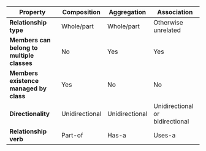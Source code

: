 | Property                               | Composition    | Aggregation    | Association                     |
|----------------------------------------|----------------|----------------|---------------------------------|
| **Relationship type**                      | Whole/part     | Whole/part     | Otherwise unrelated             |
| **Members can belong to multiple classes** | No             | Yes            | Yes                             |
| **Members existence managed by class**     | Yes            | No             | No                              |
| **Directionality**                         | Unidirectional | Unidirectional | Unidirectional or bidirectional |
| **Relationship verb**                      | Part-of        | Has-a          | Uses-a                          |